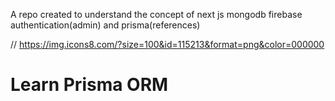 A repo created to understand the concept of next js mongodb firebase authentication(admin) and prisma(references)


// https://img.icons8.com/?size=100&id=115213&format=png&color=000000
# Learn Prisma ORM
